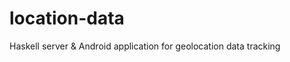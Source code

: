 location-data
=============

Haskell server &amp; Android application for geolocation data tracking
